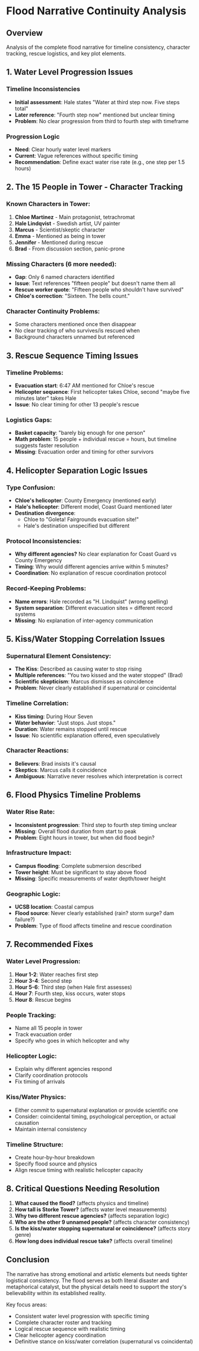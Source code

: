 # Flood Narrative Continuity Analysis

## Overview
Analysis of the complete flood narrative for timeline consistency, character tracking, rescue logistics, and key plot elements.

## 1. Water Level Progression Issues

### Timeline Inconsistencies
- **Initial assessment**: Hale states "Water at third step now. Five steps total"
- **Later reference**: "Fourth step now" mentioned but unclear timing
- **Problem**: No clear progression from third to fourth step with timeframe

### Progression Logic
- **Need**: Clear hourly water level markers
- **Current**: Vague references without specific timing
- **Recommendation**: Define exact water rise rate (e.g., one step per 1.5 hours)

## 2. The 15 People in Tower - Character Tracking

### Known Characters in Tower:
1. **Chloe Martinez** - Main protagonist, tetrachromat
2. **Hale Lindqvist** - Swedish artist, UV painter
3. **Marcus** - Scientist/skeptic character
4. **Emma** - Mentioned as being in tower
5. **Jennifer** - Mentioned during rescue
6. **Brad** - From discussion section, panic-prone

### Missing Characters (6 more needed):
- **Gap**: Only 6 named characters identified
- **Issue**: Text references "fifteen people" but doesn't name them all
- **Rescue worker quote**: "Fifteen people who shouldn't have survived"
- **Chloe's correction**: "Sixteen. The bells count."

### Character Continuity Problems:
- Some characters mentioned once then disappear
- No clear tracking of who survives/is rescued when
- Background characters unnamed but referenced

## 3. Rescue Sequence Timing Issues

### Timeline Problems:
- **Evacuation start**: 6:47 AM mentioned for Chloe's rescue
- **Helicopter sequence**: First helicopter takes Chloe, second "maybe five minutes later" takes Hale
- **Issue**: No clear timing for other 13 people's rescue

### Logistics Gaps:
- **Basket capacity**: "barely big enough for one person"
- **Math problem**: 15 people + individual rescue = hours, but timeline suggests faster resolution
- **Missing**: Evacuation order and timing for other survivors

## 4. Helicopter Separation Logic Issues

### Type Confusion:
- **Chloe's helicopter**: County Emergency (mentioned early)
- **Hale's helicopter**: Different model, Coast Guard mentioned later
- **Destination divergence**: 
  - Chloe to "Goleta! Fairgrounds evacuation site!"
  - Hale's destination unspecified but different

### Protocol Inconsistencies:
- **Why different agencies?** No clear explanation for Coast Guard vs County Emergency
- **Timing**: Why would different agencies arrive within 5 minutes?
- **Coordination**: No explanation of rescue coordination protocol

### Record-Keeping Problems:
- **Name errors**: Hale recorded as "H. Lindquist" (wrong spelling)
- **System separation**: Different evacuation sites = different record systems
- **Missing**: No explanation of inter-agency communication

## 5. Kiss/Water Stopping Correlation Issues

### Supernatural Element Consistency:
- **The Kiss**: Described as causing water to stop rising
- **Multiple references**: "You two kissed and the water stopped" (Brad)
- **Scientific skepticism**: Marcus dismisses as coincidence
- **Problem**: Never clearly established if supernatural or coincidental

### Timeline Correlation:
- **Kiss timing**: During Hour Seven
- **Water behavior**: "Just stops. Just stops."
- **Duration**: Water remains stopped until rescue
- **Issue**: No scientific explanation offered, even speculatively

### Character Reactions:
- **Believers**: Brad insists it's causal
- **Skeptics**: Marcus calls it coincidence  
- **Ambiguous**: Narrative never resolves which interpretation is correct

## 6. Flood Physics Timeline Problems

### Water Rise Rate:
- **Inconsistent progression**: Third step to fourth step timing unclear
- **Missing**: Overall flood duration from start to peak
- **Problem**: Eight hours in tower, but when did flood begin?

### Infrastructure Impact:
- **Campus flooding**: Complete submersion described
- **Tower height**: Must be significant to stay above flood
- **Missing**: Specific measurements of water depth/tower height

### Geographic Logic:
- **UCSB location**: Coastal campus
- **Flood source**: Never clearly established (rain? storm surge? dam failure?)
- **Problem**: Type of flood affects timeline and rescue coordination

## 7. Recommended Fixes

### Water Level Progression:
1. **Hour 1-2**: Water reaches first step
2. **Hour 3-4**: Second step
3. **Hour 5-6**: Third step (when Hale first assesses)
4. **Hour 7**: Fourth step, kiss occurs, water stops
5. **Hour 8**: Rescue begins

### People Tracking:
- Name all 15 people in tower
- Track evacuation order
- Specify who goes in which helicopter and why

### Helicopter Logic:
- Explain why different agencies respond
- Clarify coordination protocols
- Fix timing of arrivals

### Kiss/Water Physics:
- Either commit to supernatural explanation or provide scientific one
- Consider: coincidental timing, psychological perception, or actual causation
- Maintain internal consistency

### Timeline Structure:
- Create hour-by-hour breakdown
- Specify flood source and physics
- Align rescue timing with realistic helicopter capacity

## 8. Critical Questions Needing Resolution

1. **What caused the flood?** (affects physics and timeline)
2. **How tall is Storke Tower?** (affects water level measurements)
3. **Why two different rescue agencies?** (affects separation logic)
4. **Who are the other 9 unnamed people?** (affects character consistency)
5. **Is the kiss/water stopping supernatural or coincidence?** (affects story genre)
6. **How long does individual rescue take?** (affects overall timeline)

## Conclusion

The narrative has strong emotional and artistic elements but needs tighter logistical consistency. The flood serves as both literal disaster and metaphorical catalyst, but the physical details need to support the story's believability within its established reality.

Key focus areas:
- Consistent water level progression with specific timing
- Complete character roster and tracking
- Logical rescue sequence with realistic timing
- Clear helicopter agency coordination
- Definitive stance on kiss/water correlation (supernatural vs coincidental)